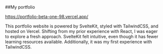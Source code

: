 ##My portfolio

https://portfolio-beta-one-98.vercel.app/

This portfolio website is powered by SvelteKit, styled with TailwindCSS, and hosted on Vercel. Shifting from my prior experience with React, I was eager to explore a fresh approach. SvelteKit felt intuitive, even though it has fewer learning resources available. Additionally, it was my first experience with TailwindCSS.
